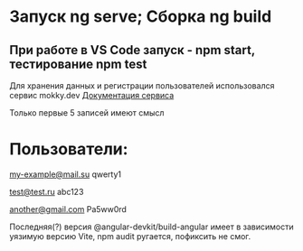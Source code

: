 # Запуск ng serve; Сборка ng build
## При работе в VS Code запуск - npm start, тестирование npm test

Для хранения данных и регистрации пользователей использовался сервис mokky.dev
[Документация сервиса](https://mokky.gitbook.io/welcome)

Только первые 5 записей имеют смысл

# Пользователи:
my-example@mail.su
qwerty1

test@test.ru
abc123

another@gmail.com
Pa5ww0rd

Последняя(?) версия @angular-devkit/build-angular имеет в зависимости уязимую версию Vite, npm audit ругается, пофиксить не смог.